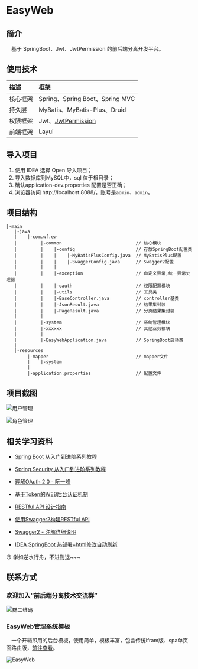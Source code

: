 # EasyWeb

## 简介
&emsp;基于 SpringBoot、Jwt、JwtPermission 的前后端分离开发平台。


## 使用技术

描述 | 框架 
:---|:---
核心框架 | Spring、Spring Boot、Spring MVC
持久层 | MyBatis、MyBatis-Plus、Druid
权限框架 | Jwt、[JwtPermission](https://gitee.com/whvse/JwtPermission)
前端框架 | Layui 


## 导入项目
1. 使用 IDEA 选择 Open 导入项目；
2. 导入数据库到MySQL中，sql 位于根目录；
3. 确认application-dev.properties 配置是否正确；
4. 浏览器访问 http://localhost:8088/，账号是`admin`、`admin`。 


## 项目结构

```text
|-main
   |-java
   |    |-com.wf.ew
   |         |-common                            // 核心模块
   |         |    |-config                       // 存放SpringBoot配置类
   |         |    |    |-MyBatisPlusConfig.java  // MyBatisPlus配置
   |         |    |    |-SwaggerConfig.java      // Swagger2配置
   |         |    |
   |         |    |-exception                    // 自定义异常,统一异常处理器
   |         |    |-oauth                        // 权限配置模块
   |         |    |-utils                        // 工具类
   |         |    |-BaseController.java          // controller基类
   |         |    |-JsonResult.java              // 结果集封装
   |         |    |-PageResult.java              // 分页结果集封装
   |         |
   |         |-system                            // 系统管理模块
   |         |-xxxxxx                            // 其他业务模块
   |         |
   |         |-EasyWebApplication.java           // SpringBoot启动类
   |              
   |-resources
        |-mapper                                 // mapper文件
        |    |-system
        |
        |-application.properties                 // 配置文件
```


## 项目截图

![用户管理](https://ws1.sinaimg.cn/large/88052d6bly1fydmzc42f1j210f0ha74u.jpg)

![角色管理](https://ws1.sinaimg.cn/large/88052d6bly1fydmz29i9kj20vp0hadg6.jpg)


## 相关学习资料

- [Spring Boot 从入门到进阶系列教程](http://www.spring4all.com/article/246)

- [Spring Security 从入门到进阶系列教程](http://www.spring4all.com/article/428)
- [理解OAuth 2.0 - 阮一峰](http://www.ruanyifeng.com/blog/2014/05/oauth_2_0.html)
- [基于Token的WEB后台认证机制](https://www.cnblogs.com/xiekeli/p/5607107.html)
- [RESTful API 设计指南](http://www.ruanyifeng.com/blog/2014/05/restful_api.html)
- [使用Swagger2构建RESTful API](http://www.spring4all.com/article/251)
- [Swagger2 - 注解详细说明](http://www.spring4all.com/article/251)
- [IDEA SpringBoot 热部署+html修改自动刷新](https://my.oschina.net/yejunxi/blog/845752)

 :smirk: 学如逆水行舟，不进则退~~~


## 联系方式
### 欢迎加入“前后端分离技术交流群”

![群二维码](https://ws1.sinaimg.cn/large/006a7GCKgy1fstbxycj1xj305k07m75h.jpg)

### EasyWeb管理系统模板
&emsp;一个开箱即用的后台模板，使用简单，模板丰富，包含传统ifram版、spa单页面路由版，[前往查看](https://easyweb.vip)。

![EasyWeb](https://ws1.sinaimg.cn/large/88052d6bly1fydn64tcw6j20yz0jlgn4.jpg)
